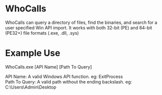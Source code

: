 # WhoCalls
WhoCalls can query a directory of files, find the binaries, and search for a user specified Win API import. It works with both 32-bit (PE) and 64-bit (PE32+) file formats (.exe, .dll, .sys)
# Example Use
WhoCalls.exe [API Name] [Path To Query] 

API Name: A valid Windows API function. eg: ExitProcess<br/>
Path To Query: A valid path without the ending backslash. eg: C:\Users\Admin\Desktop
